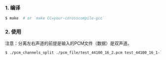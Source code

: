 
### 1. 编译

```bash
$ make 	# or `make CC=your-corosscompile-gcc`
```

### 2. 使用

注意：分离左右声道的前提是输入的PCM文件（数据）是双声道。

```bash
$ ./pcm_channels_split ./pcm_file/test_44100_16_2.pcm test_44100_16_1-l.pcm test_44100_16_1-r.pcm
```

